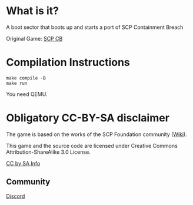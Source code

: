 # What is it?
A boot sector that boots up and
starts a port of SCP Containment Breach

Original Game: [SCP CB](https://github.com/Regalis11/scpcb)

# Compilation Instructions
```
make compile -B
make run
```

You need QEMU.


# Obligatory CC-BY-SA disclaimer

The game is based on the works of the SCP Foundation community ([Wiki](http://www.scp-wiki.net/)).

This game and the source code are licensed under Creative Commons Attribution-ShareAlike 3.0 License.

[CC by SA Info](http://creativecommons.org/licenses/by-sa/3.0/)

## Community

[Discord](https://discord.gg/68wexGRPUu)
